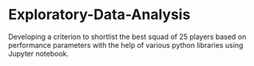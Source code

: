 # Exploratory-Data-Analysis
Developing a criterion to shortlist the best squad of 25 players based on performance parameters with the help of various python libraries using Jupyter notebook.
